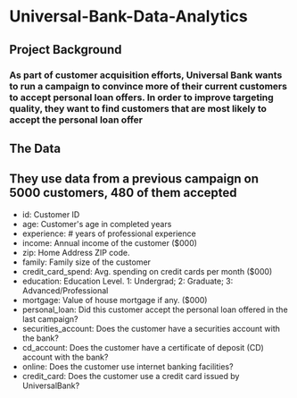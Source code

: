 # Universal-Bank-Data-Analytics

## Project Background

### As part of customer acquisition efforts, Universal Bank wants to run a campaign to convince more of their current customers to accept personal loan offers. In order to improve targeting quality, they want to find customers that are most likely to accept the personal loan offer

## The Data

## They use data from a previous campaign on 5000 customers, 480 of them accepted



* id:	Customer ID
* age:	Customer's age in completed years
* experience:	# years of professional experience
* income:	Annual income of the customer ($000)
* zip:	Home Address ZIP code.
* family:	Family size of the customer
* credit_card_spend:	Avg. spending on credit cards per month ($000)
* education: 	Education Level. 1: Undergrad; 2: Graduate; 3: Advanced/Professional
* mortgage:	Value of house mortgage if any. ($000)
* personal_loan:	Did this customer accept the personal loan offered in the last campaign?
* securities_account:	Does the customer have a securities account with the bank?
*  cd_account:	Does the customer have a certificate of deposit (CD) account with the bank?
* online:	Does the customer use internet banking facilities?
* credit_card:	Does the customer use a credit card issued by UniversalBank?
